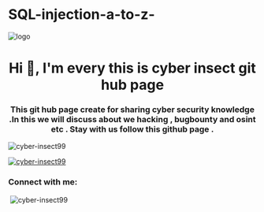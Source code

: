 # SQL-injection-a-to-z-
![logo](https://github.com/cyber-insect99/photo-gallery-/blob/main/Blue%20Gradient%20Modern%20LinkedIn%20Banner.png)
<h1 align="center">Hi 👋, I'm every this is cyber insect git hub page</h1>
<h3 align="center">This git hub page create for sharing cyber security knowledge .In this we will discuss about we hacking , bugbounty and osint etc . Stay with us follow this github page .</h3>

<p align="left"> <img src="https://komarev.com/ghpvc/?username=cyber-insect99&label=Profile%20views&color=0e75b6&style=flat" alt="cyber-insect99" /> </p>

<p align="left"> <a href="https://github.com/ryo-ma/github-profile-trophy"><img src="https://github-profile-trophy.vercel.app/?username=cyber-insect99" alt="cyber-insect99" /></a> </p>

<h3 align="left">Connect with me:</h3>
<p align="left">
</p>

<p>&nbsp;<img align="center" src="https://github-readme-stats.vercel.app/api?username=cyber-insect99&show_icons=true&locale=en" alt="cyber-insect99" /></p>

